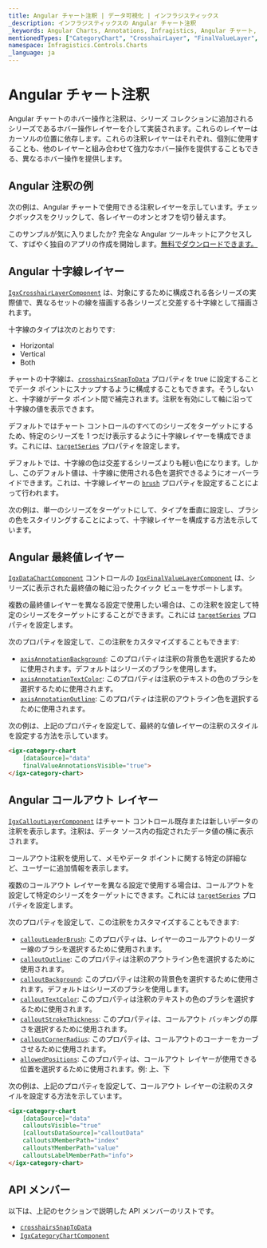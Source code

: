 ```yaml
---
title: Angular チャート注釈 | データ可視化 | インフラジスティックス
_description: インフラジスティックスの Angular チャート注釈
_keywords: Angular Charts, Annotations, Infragistics, Angular チャート, 注釈, インフラジスティックス
mentionedTypes: ["CategoryChart", "CrosshairLayer", "FinalValueLayer", "CalloutLayer"]
namespace: Infragistics.Controls.Charts
_language: ja
---
```


# Angular チャート注釈

Angular チャートのホバー操作と注釈は、シリーズ コレクションに追加されるシリーズであるホバー操作レイヤーを介して実装されます。これらのレイヤーはカーソルの位置に依存します。これらの注釈レイヤーはそれぞれ、個別に使用することも、他のレイヤーと組み合わせて強力なホバー操作を提供することもできる、異なるホバー操作を提供します。

## Angular 注釈の例

次の例は、Angular チャートで使用できる注釈レイヤーを示しています。チェックボックスをクリックして、各レイヤーのオンとオフを切り替えます。

<code-view style="height: 600px"
           data-demos-base-url="{environment:dvDemosBaseUrl}"
           iframe-src="{environment:dvDemosBaseUrl}/charts/category-chart-line-chart-with-annotations"
           alt="Angular 注釈の例"
           github-src="charts/category-chart/line-chart-with-annotations">
</code-view>

<div class="divider--half"></div>

このサンプルが気に入りましたか? 完全な Angular ツールキットにアクセスして、すばやく独自のアプリの作成を開始します。<a href="{environment:infragisticsBaseUrl}/products/ignite-ui-angular/download">無料でダウンロードできます。</a>

## Angular 十字線レイヤー

[`IgxCrosshairLayerComponent`]({environment:dvApiBaseUrl}/products/ignite-ui-angular/api/docs/typescript/latest/classes/igxcrosshairlayercomponent.html) は、対象にするために構成される各シリーズの実際値で、異なるセットの線を描画する各シリーズと交差する十字線として描画されます。

十字線のタイプは次のとおりです:

-   Horizontal
-   Vertical
-   Both

チャートの十字線は、[`crosshairsSnapToData`]({environment:dvApiBaseUrl}/products/ignite-ui-angular/api/docs/typescript/latest/classes/igxdomainchartcomponent.html#crosshairssnaptodata) プロパティを true に設定することでデータ ポイントにスナップするように構成することもできます。そうしないと、十字線がデータ ポイント間で補完されます。注釈を有効にして軸に沿って十字線の値を表示できます。

デフォルトではチャート コントロールのすべてのシリーズをターゲットにするため、特定のシリーズを 1 つだけ表示するように十字線レイヤーを構成できます。これには、[`targetSeries`]({environment:dvApiBaseUrl}/products/ignite-ui-angular/api/docs/typescript/latest/classes/igxcrosshairlayercomponent.html#targetseries) プロパティを設定します。

デフォルトでは、十字線の色は交差するシリーズよりも軽い色になります。しかし、このデフォルト値は、十字線に使用される色を選択できるようにオーバーライドできます。これは、十字線レイヤーの [`brush`]({environment:dvApiBaseUrl}/products/ignite-ui-angular/api/docs/typescript/latest/classes/igxseriescomponent.html#brush) プロパティを設定することによって行われます。

次の例は、単一のシリーズをターゲットにして、タイプを垂直に設定し、ブラシの色をスタイリングすることによって、十字線レイヤーを構成する方法を示しています。

<code-view style="height: 500px"
           data-demos-base-url="{environment:dvDemosBaseUrl}"
           iframe-src="{environment:dvDemosBaseUrl}/charts/data-chart-crosshair-layer-styling"
           alt="Angular 十字線レイヤーのスタイル設定"
           github-src="charts/data-chart/crosshair-layer-styling">
</code-view>

<div class="divider--half"></div>

## Angular 最終値レイヤー

[`IgxDataChartComponent`]({environment:dvApiBaseUrl}/products/ignite-ui-angular/api/docs/typescript/latest/classes/igxdatachartcomponent.html) コントロールの [`IgxFinalValueLayerComponent`]({environment:dvApiBaseUrl}/products/ignite-ui-angular/api/docs/typescript/latest/classes/igxfinalvaluelayercomponent.html) は、シリーズに表示された最終値の軸に沿ったクイック ビューをサポートします。

複数の最終値レイヤーを異なる設定で使用したい場合は、この注釈を設定して特定のシリーズをターゲットにすることができます。これには [`targetSeries`]({environment:dvApiBaseUrl}/products/ignite-ui-angular/api/docs/typescript/latest/classes/igxfinalvaluelayercomponent.html#targetseries) プロパティを設定します。

次のプロパティを設定して、この注釈をカスタマイズすることもできます:

-   [`axisAnnotationBackground`]({environment:dvApiBaseUrl}/products/ignite-ui-angular/api/docs/typescript/latest/classes/igxfinalvaluelayercomponent.html#axisannotationbackground): このプロパティは注釈の背景色を選択するために使用されます。デフォルトはシリーズのブラシを使用します。
-   [`axisAnnotationTextColor`]({environment:dvApiBaseUrl}/products/ignite-ui-angular/api/docs/typescript/latest/classes/igxfinalvaluelayercomponent.html#axisannotationtextcolor): このプロパティは注釈のテキストの色のブラシを選択するために使用されます。
-   [`axisAnnotationOutline`]({environment:dvApiBaseUrl}/products/ignite-ui-angular/api/docs/typescript/latest/classes/igxfinalvaluelayercomponent.html#axisannotationoutline): このプロパティは注釈のアウトライン色を選択するために使用されます。

次の例は、上記のプロパティを設定して、最終的な値レイヤーの注釈のスタイルを設定する方法を示しています。

<code-view style="height: 500px"
           data-demos-base-url="{environment:dvDemosBaseUrl}"
           iframe-src="{environment:dvDemosBaseUrl}/charts/data-chart-final-value-layer-styling"
           alt="Angular 最終値レイヤーのスタイル設定"
           github-src="charts/data-chart/final-value-layer-styling">
</code-view>

<div class="divider--half"></div>

```html
<igx-category-chart
    [dataSource]="data"
    finalValueAnnotationsVisible="true">
</igx-category-chart>
```

## Angular コールアウト レイヤー

[`IgxCalloutLayerComponent`]({environment:dvApiBaseUrl}/products/ignite-ui-angular/api/docs/typescript/latest/classes/igxcalloutlayercomponent.html) はチャート コントロール既存または新しいデータの注釈を表示します。注釈は、データ ソース内の指定されたデータ値の横に表示されます。

コールアウト注釈を使用して、メモやデータ ポイントに関する特定の詳細など、ユーザーに追加情報を表示します。

複数のコールアウト レイヤーを異なる設定で使用する場合は、コールアウトを設定して特定のシリーズをターゲットにできます。これには [`targetSeries`]({environment:dvApiBaseUrl}/products/ignite-ui-angular/api/docs/typescript/latest/classes/igxcalloutlayercomponent.html#targetseries) プロパティを設定します。

次のプロパティを設定して、この注釈をカスタマイズすることもできます:

-   [`calloutLeaderBrush`]({environment:dvApiBaseUrl}/products/ignite-ui-angular/api/docs/typescript/latest/classes/igxcalloutlayercomponent.html#calloutleaderbrush): このプロパティは、レイヤーのコールアウトのリーダー線のブラシを選択するために使用されます。
-   [`calloutOutline`]({environment:dvApiBaseUrl}/products/ignite-ui-angular/api/docs/typescript/latest/classes/igxcalloutlayercomponent.html#calloutoutline): このプロパティは注釈のアウトライン色を選択するために使用されます。
-   [`calloutBackground`]({environment:dvApiBaseUrl}/products/ignite-ui-angular/api/docs/typescript/latest/classes/igxcalloutlayercomponent.html#calloutbackground): このプロパティは注釈の背景色を選択するために使用されます。デフォルトはシリーズのブラシを使用します。
-   [`calloutTextColor`]({environment:dvApiBaseUrl}/products/ignite-ui-angular/api/docs/typescript/latest/classes/igxcalloutlayercomponent.html#callouttextcolor): このプロパティは注釈のテキストの色のブラシを選択するために使用されます。
-   [`calloutStrokeThickness`]({environment:dvApiBaseUrl}/products/ignite-ui-angular/api/docs/typescript/latest/classes/igxcalloutlayercomponent.html#calloutstrokethickness): このプロパティは、コールアウト バッキングの厚さを選択するために使用されます。
-   [`calloutCornerRadius`]({environment:dvApiBaseUrl}/products/ignite-ui-angular/api/docs/typescript/latest/classes/igxcalloutlayercomponent.html#calloutcornerradius): このプロパティは、コールアウトのコーナーをカーブさせるために使用されます。
-   [`allowedPositions`]({environment:dvApiBaseUrl}/products/ignite-ui-angular/api/docs/typescript/latest/classes/igxcalloutlayercomponent.html#allowedpositions): このプロパティは、コールアウト レイヤーが使用できる位置を選択するために使用されます。例: 上、下

次の例は、上記のプロパティを設定して、コールアウト レイヤーの注釈のスタイルを設定する方法を示しています。

<code-view style="height: 500px"
           data-demos-base-url="{environment:dvDemosBaseUrl}"
           iframe-src="{environment:dvDemosBaseUrl}/charts/data-chart-callout-layer-styling"
           alt="Angular コールアウト レイヤーのスタイル設定"
           github-src="charts/data-chart/callout-layer-styling">
</code-view>

<div class="divider--half"></div>

```html
<igx-category-chart
    [dataSource]="data"
    calloutsVisible="true"
    [calloutsDataSource]="calloutData"
    calloutsXMemberPath="index"
    calloutsYMemberPath="value"
    calloutsLabelMemberPath="info">
</igx-category-chart>
```

## API メンバー

以下は、上記のセクションで説明した API メンバーのリストです。

-   [`crosshairsSnapToData`]({environment:dvApiBaseUrl}/products/ignite-ui-angular/api/docs/typescript/latest/classes/igxdomainchartcomponent.html#crosshairssnaptodata)
-   [`IgxCategoryChartComponent`]({environment:dvApiBaseUrl}/products/ignite-ui-angular/api/docs/typescript/latest/classes/igxcategorychartcomponent.html)
